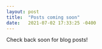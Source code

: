 ```yaml
---
layout: post
title:  "Posts coming soon"
date:   2021-07-02 17:33:25 -0400
---
```

Check back soon for blog posts!
